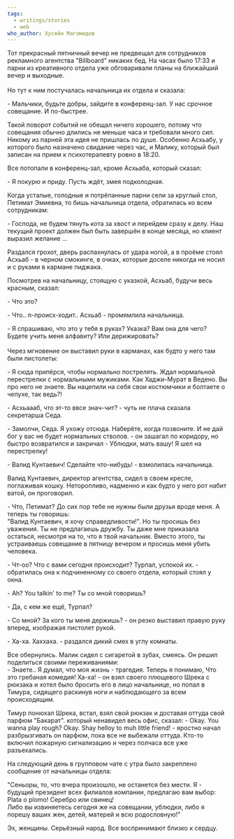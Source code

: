 ```yaml
---
tags:
  - writings/stories
  - web
who_author: Хусейн Магомадов
---
```

Тот прекрасный пятничный вечер не предвещал для сотрудников рекламного агентства "Billboard" никаких бед. На часах было 17:33 и парни из креативного отдела уже обговаривали планы на ближайший вечер и выходные.  
⠀  
Но тут к ним постучалась начальница их отдела и сказала:

\- Мальчики, будьте добры, зайдите в конференц-зал. У нас срочное совещание. И по-быстрее.  

Такой поворот событий не обещал ничего хорошего, потому что совещания обычно длились не меньше часа и требовали много сил. Никому из парней эта идея не пришлась по душе. Особенно Асхьабу, у которого было назначено свидание через час, и Малику, который был записан на прием к психотерапевту ровно в 18:20.  

Все потопали в конференц-зал, кроме Асхьаба, который сказал:

\- Я покурю и приду. Пусть ждёт, змея подколодная.  

Когда усталые, голодные и потрёпанные парни сели за круглый стол, Петимат Эмиевна, то бишь начальница отдела, обратилась ко всем сотрудникам:

\- Господа, не будем тянуть кота за хвост и перейдем сразу к делу. Наш текущий проект должен был быть завершён в конце месяца, но клиент выразил желание ... 

Раздался грохот, дверь распахнулась от удара ногой, а в проёме стоял Асхьаб - в черном смокинге, в очках, которые доселе никогда не носил и с руками в кармане пиджака.  

Посмотрев на начальницу, стоящую с указкой, Асхьаб, будучи весь красным, сказал:

\- Что это?

\- Что.. п-происх-ходит.. Асхьаб - промямлила начальница.

\- Я спрашиваю, что это у тебя в руках? Указка? Вам она для чего? Будете учить меня алфавиту? Или дерижировать?  
⠀  
Через мгновение он выставил руки в карманах, как будто у него там были пистолеты:

\- Я сюда припёрся, чтобы нормально пострелять. Ждал нормальной перестрелки с нормальными мужиками. Как Хаджи-Мурат в Ведено. Вы про него не знаете. Вы нацепили на себя свои костюмчики и болтаете о чепухе, так ведь?!

\- Асхьаааб, что эт-то ввсе знач-чит? - чуть не плача сказала секретарша Седа.

\- Замолчи, Седа. Я ухожу отсюда. Наберёте, когда позвоните. И не дай бог у вас не будет нормальных стволов. - он зашагал по коридору, но быстро возвратился и закричал - Ублюдки, мать вашу! Я шел на перестрелку!

\- Валид Кунтаевич! Сделайте что-нибудь! - взмолилась начальница.

Валид Кунтаевич, директор агентства, сидел в своем кресле, поглаживая кошку. Неторопливо, надменно и как будто у него рот набит ватой, он проговорил.

\- Что, Петимат? До сих пор тебе не нужны были друзья вроде меня. А теперь ты говоришь:  
"Валид Кунтаевич, я хочу справедливости!". Но ты просишь без уважения. Ты не предлагаешь дружбу. Ты даже мне приказала остаться, несмотря на то, что я твой начальник. Вместо этого, ты устраиваешь совещание в пятницу вечером и просишь меня убить человека.  

\- Чт-оо? Что с вами сегодня происходит? Турпал, успокой их. - обратилась она к подчиненному со своего отдела, который стоял у окна.

\- Ah? You talkin' to me? Tы co мной говоришь?

\- Да, с кем же ещё, Турпал?

\- Со мной? За кого ты меня держишь? - он резко выставил правую руку вперед, изображая пистолет рукой.

\- Xa-ха. Хаххаха. - раздался дикий смех в углу комнаты.  

Все обернулись. Малик сидел с сигаретой в зубах, смеясь. Он решил поделиться своими переживаниями:  
\- Знаете.. Я думал, что моя жизнь - трагедия. Теперь я понимаю, Что это гребаная комедия! Ха-ха! - он взял своего плющевого Шрека с рюкзака и хотел было бросить его в лицо начальнице, но попал в Тимура, сидящего раскинув ноги и наблюдающего за всем происходящим.

Тимур понюхал Шрека, встал, взял свой рюкзак и доставая оттуда свой парфюм "Бакарат". который ненавидел весь офис, сказал:
\- Okay. You wanna play rough? Okay. Shay helloy to muh little friend! - яростно начал разбрызгивать он парфюм, пока все не выбежали оттуда. Кто-то включил пожарную сигнализацию и через полчаса все уже разъехались.

На следующий день в групповом чате с утра было закреплено сообщение от начальницы отдела:  

"Сеньоры, то, что вчера произошло, не останется без мести. Я - будущий президент всех филиалов компании, предлагаю вам выбор: Plata o plomo! Серебро или свинец!  
Либо вы извиняетесь сегодня же на совещании, ублюдки, либо я порешу ваших жен, детей, матерей и всю родословную!"  
  
Эх, женщины. Серьёзный народ. Все воспринимают близко к сердцу.